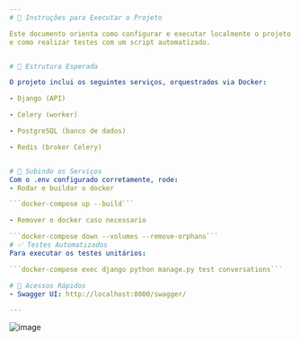 ```yaml
---
# 🚀 Instruções para Executar o Projeto

Este documento orienta como configurar e executar localmente o projeto utilizando Docker 
e como realizar testes com um script automatizado.


# 🧩 Estrutura Esperada

O projeto inclui os seguintes serviços, orquestrados via Docker:

- Django (API)

- Celery (worker)

- PostgreSQL (banco de dados)

- Redis (broker Celery)


# 🐳 Subindo os Serviços
Com o .env configurado corretamente, rode:
- Rodar e buildar o docker

```docker-compose up --build```

- Remover o docker caso necessario

```docker-compose down --volumes --remove-orphans```
# ✅ Testes Automatizados
Para executar os testes unitários:

```docker-compose exec django python manage.py test conversations```

# 🧭 Acessos Rápidos
- Swagger UI: http://localhost:8000/swagger/

---
```



![image](https://github.com/user-attachments/assets/eb1095f8-7079-46be-af06-78bf72ec4c3e)


